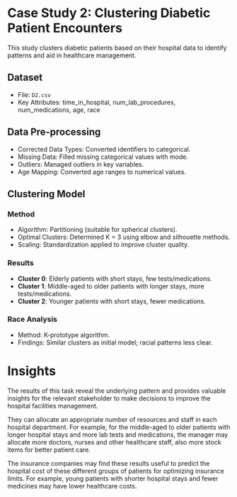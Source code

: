 # Case Study 2: Clustering Diabetic Patient Encounters
This study clusters diabetic patients based on their hospital data to identify patterns and aid in healthcare management.

## Dataset
- File: `D2.csv`
- Key Attributes: time_in_hospital, num_lab_procedures, num_medications, age, race

## Data Pre-processing
- Corrected Data Types: Converted identifiers to categorical.
- Missing Data: Filled missing categorical values with mode.
- Outliers: Managed outliers in key variables.
- Age Mapping: Converted age ranges to numerical values.

## Clustering Model
### Method
- Algorithm: Partitioning (suitable for spherical clusters).
- Optimal Clusters: Determined K = 3 using elbow and silhouette methods.
- Scaling: Standardization applied to improve cluster quality.
### Results
- **Cluster 0**: Elderly patients with short stays, few tests/medications.
- **Cluster 1**: Middle-aged to older patients with longer stays, more tests/medications.
- **Cluster 2**: Younger patients with short stays, fewer medications.
### Race Analysis
- Method: K-prototype algorithm.
- Findings: Similar clusters as initial model; racial patterns less clear.

# Insights
The results of this task reveal the underlying pattern and provides valuable insights for the relevant stakeholder to make decisions to improve the hospital facilities management. 

They can allocate an appropriate number of resources and staff in each hospital department. For example, for the middle-aged to older patients with longer hospital stays and more lab tests and medications, the manager may allocate more doctors, nurses and other healthcare staff, also more stock items for better patient care.

The insurance companies may find these results useful to predict the hospital cost of these different groups of patients for optimizing insurance limits. For example, young patients with shorter hospital stays and fewer medicines may have lower healthcare costs.


